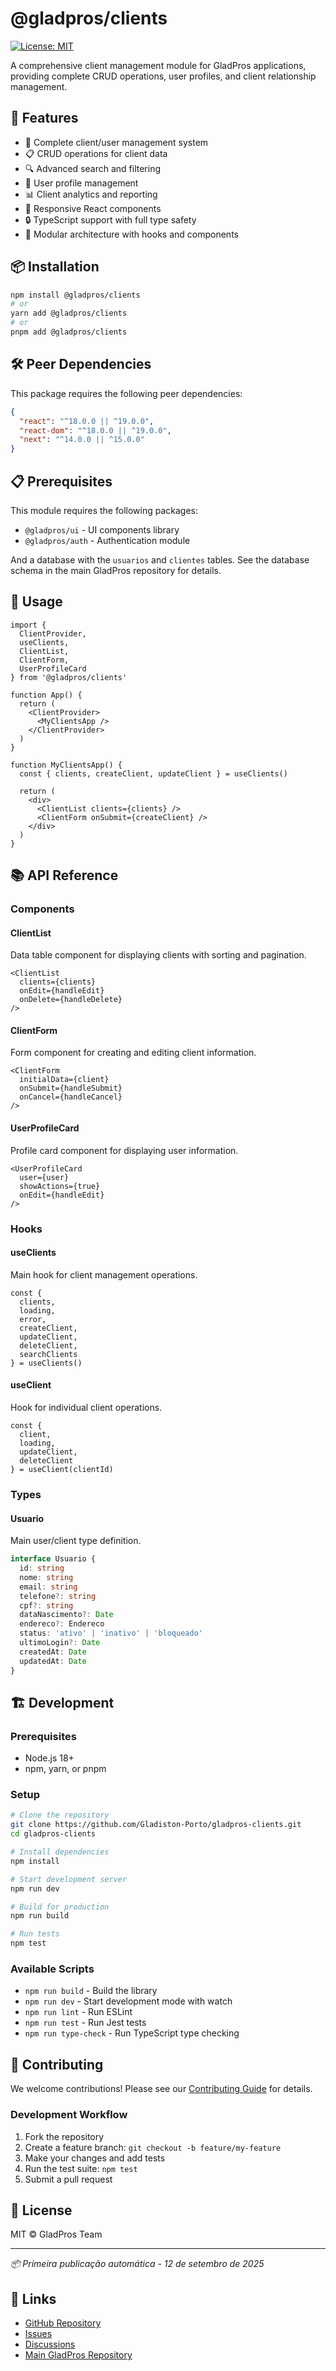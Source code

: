 # @gladpros/clients

[![License: MIT](https://img.shields.io/badge/License-MIT-yellow.svg)](https://opensource.org/licenses/MIT)

A comprehensive client management module for GladPros applications, providing complete CRUD operations, user profiles, and client relationship management.

## 🚀 Features

- 👥 Complete client/user management system
- 📋 CRUD operations for client data
- 🔍 Advanced search and filtering
- 👤 User profile management
- 📊 Client analytics and reporting
- 📱 Responsive React components
- 🔒 TypeScript support with full type safety
- 🎯 Modular architecture with hooks and components

## 📦 Installation

```bash
npm install @gladpros/clients
# or
yarn add @gladpros/clients
# or
pnpm add @gladpros/clients
```

## 🛠️ Peer Dependencies

This package requires the following peer dependencies:

```json
{
  "react": "^18.0.0 || ^19.0.0",
  "react-dom": "^18.0.0 || ^19.0.0",
  "next": "^14.0.0 || ^15.0.0"
}
```

## 📋 Prerequisites

This module requires the following packages:
- `@gladpros/ui` - UI components library
- `@gladpros/auth` - Authentication module

And a database with the `usuarios` and `clientes` tables. See the database schema in the main GladPros repository for details.

## 🎯 Usage

```tsx
import {
  ClientProvider,
  useClients,
  ClientList,
  ClientForm,
  UserProfileCard
} from '@gladpros/clients'

function App() {
  return (
    <ClientProvider>
      <MyClientsApp />
    </ClientProvider>
  )
}

function MyClientsApp() {
  const { clients, createClient, updateClient } = useClients()

  return (
    <div>
      <ClientList clients={clients} />
      <ClientForm onSubmit={createClient} />
    </div>
  )
}
```

## 📚 API Reference

### Components

#### ClientList
Data table component for displaying clients with sorting and pagination.

```tsx
<ClientList
  clients={clients}
  onEdit={handleEdit}
  onDelete={handleDelete}
/>
```

#### ClientForm
Form component for creating and editing client information.

```tsx
<ClientForm
  initialData={client}
  onSubmit={handleSubmit}
  onCancel={handleCancel}
/>
```

#### UserProfileCard
Profile card component for displaying user information.

```tsx
<UserProfileCard
  user={user}
  showActions={true}
  onEdit={handleEdit}
/>
```

### Hooks

#### useClients
Main hook for client management operations.

```tsx
const {
  clients,
  loading,
  error,
  createClient,
  updateClient,
  deleteClient,
  searchClients
} = useClients()
```

#### useClient
Hook for individual client operations.

```tsx
const {
  client,
  loading,
  updateClient,
  deleteClient
} = useClient(clientId)
```

### Types

#### Usuario
Main user/client type definition.

```typescript
interface Usuario {
  id: string
  nome: string
  email: string
  telefone?: string
  cpf?: string
  dataNascimento?: Date
  endereco?: Endereco
  status: 'ativo' | 'inativo' | 'bloqueado'
  ultimoLogin?: Date
  createdAt: Date
  updatedAt: Date
}
```

## 🏗️ Development

### Prerequisites

- Node.js 18+
- npm, yarn, or pnpm

### Setup

```bash
# Clone the repository
git clone https://github.com/Gladiston-Porto/gladpros-clients.git
cd gladpros-clients

# Install dependencies
npm install

# Start development server
npm run dev

# Build for production
npm run build

# Run tests
npm test
```

### Available Scripts

- `npm run build` - Build the library
- `npm run dev` - Start development mode with watch
- `npm run lint` - Run ESLint
- `npm run test` - Run Jest tests
- `npm run type-check` - Run TypeScript type checking

## 🤝 Contributing

We welcome contributions! Please see our [Contributing Guide](CONTRIBUTING.md) for details.

### Development Workflow

1. Fork the repository
2. Create a feature branch: `git checkout -b feature/my-feature`
3. Make your changes and add tests
4. Run the test suite: `npm test`
5. Submit a pull request

## 📄 License

MIT © GladPros Team

---

*📦 Primeira publicação automática - 12 de setembro de 2025*

## 🔗 Links

- [GitHub Repository](https://github.com/Gladiston-Porto/gladpros-clients)
- [Issues](https://github.com/Gladiston-Porto/gladpros-clients/issues)
- [Discussions](https://github.com/Gladiston-Porto/gladpros-clients/discussions)
- [Main GladPros Repository](https://github.com/Gladiston-Porto/GladPros)